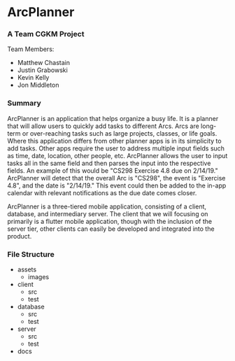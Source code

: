 # ArcPlanner
### A Team CGKM Project

Team Members:
- Matthew Chastain
- Justin Grabowski
- Kevin Kelly
- Jon Middleton


### Summary
ArcPlanner is an application that helps organize a busy life. It is a planner that will allow users to quickly add tasks to different Arcs. Arcs are long-term or over-reaching tasks such as large projects, classes, or life goals. Where this application differs from other planner apps is in its simplicity to add tasks. Other apps require the user to address multiple input fields such as time, date, location, other people, etc. ArcPlanner allows the user to input tasks all in the same field and then parses the input into the respective fields. An example of this would be "CS298 Exercise 4.8 due on 2/14/19." ArcPlanner will detect that the overall Arc is "CS298", the event is "Exercise 4.8", and the date is "2/14/19." This event could then be added to the in-app calendar with relevant notifications as the due date comes closer.

ArcPlanner is a three-tiered mobile application, consisting of a client, database, and intermediary server. The client that we will focusing on primarily is a flutter mobile application, though with the inclusion of the server tier, other clients can easily be developed and integrated into the product. 


### File Structure
* assets
  * images
* client
  * src
  * test
* database
  * src
  * test  
* server
  * src
  * test
* docs
